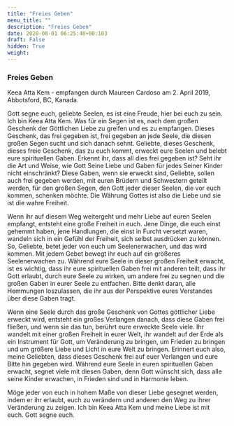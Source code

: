 ```yaml
---
title: "Freies Geben"
menu_title: ""
description: "Freies Geben"
date: 2020-08-01 06:25:48+00:103
draft: False
hidden: True
weight:
---
```

### Freies Geben

Keea Atta Kem - empfangen durch Maureen Cardoso am 2. April 2019, Abbotsford, BC, Kanada.

Gott segne euch, geliebte Seelen, es ist eine Freude, hier bei euch zu sein. Ich bin Keea Atta Kem. Was für ein Segen ist es, nach dem großen Geschenk der Göttlichen Liebe zu greifen und es zu empfangen. Dieses Geschenk, das frei gegeben ist, frei gegeben an jede Seele, die diesen großen Segen sucht und sich danach sehnt. Geliebte, dieses Geschenk, dieses freie Geschenk, das zu euch kommt, erweckt eure Seelen und belebt eure spirituellen Gaben. Erkennt ihr, dass all dies frei gegeben ist? Seht ihr die Art und Weise, wie Gott Seine Liebe und Gaben für jedes Seiner Kinder nicht einschränkt? Diese Gaben, wenn sie erweckt sind, Geliebte, sollen auch frei gegeben werden, mit euren Brüdern und Schwestern geteilt werden, für den großen Segen, den Gott jeder dieser Seelen, die vor euch kommen, schenken möchte. Die Währung Gottes ist also die Liebe und sie ist die wahre Freiheit.

Wenn ihr auf diesem Weg weitergeht und mehr Liebe auf euren Seelen empfangt, entsteht eine große Freiheit in euch. Jene Dinge, die euch einst gehemmt haben, jene Handlungen, die einst in Furcht versetzt waren, wandeln sich in ein Gefühl der Freiheit, sich selbst ausdrücken zu können. So, Geliebte, betet jeder von euch um Seelenerwachen, und das wird kommen. Mit jedem Gebet bewegt ihr euch auf ein größeres Seelenerwachen zu. Während eure Seele in dieser großen Freiheit erwacht, ist es wichtig, dass ihr eure spirituellen Gaben frei mit anderen teilt, dass ihr Gott erlaubt, durch eure Seele zu wirken, um andere frei zu segnen und die großen Gaben in eurer Seele zu entfachen. Bitte denkt daran, alle Hemmungen loszulassen, die ihr aus der Perspektive eures Verstandes über diese Gaben tragt.

Wenn eine Seele durch das große Geschenk von Gottes göttlicher Liebe erweckt wird, entsteht ein großes Verlangen danach, dass diese Gaben frei fließen, und wenn sie das tun, berührt eure erweckte Seele viele. Ihr wandelt mit einer großen Freiheit in eurer Welt, ihr wandelt auf der Erde als ein Instrument für Gott, um Veränderung zu bringen, um Frieden zu bringen und um größere Liebe und Licht in eure Welt zu bringen. Erinnert euch also, meine Geliebten, dass dieses Geschenk frei auf euer Verlangen und eure Bitte hin gegeben wird. Während eure Seele in euren spirituellen Gaben erwacht, segnet viele mit diesen Gaben, denn Gott wünscht sich, dass alle seine Kinder erwachen, in Frieden sind und in Harmonie leben.

Möge jeder von euch in hohem Maße von dieser Liebe gesegnet werden, indem er ihr erlaubt, euch zu verändern und anderen den Weg zu ihrer Veränderung zu zeigen. Ich bin Keea Atta Kem und meine Liebe ist mit euch. Gott segne euch.
